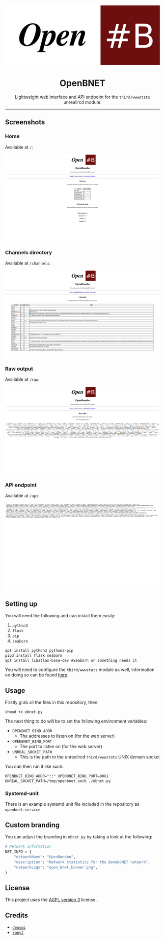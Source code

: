 <center>

![](assets/open_bnet_banner.png)
 
# OpenBNET

Lightweight web interface and API endpoint for the `third/wwwstats` unrealircd module.

</center>

---

## Screenshots

### Home

Available at `/`:

![](screenshots/home.png)

### Channels directory

Available at `/channels`:

![](screenshots/chan_list.png)

### Raw output

Available at `/raw`:

![](screenshots/raw.png)

### API endpoint

Available at `/api`:

![](screenshots/api.png)

## Setting up

You will need the following and can install them easily:

1. `python3`
2. `flask`
3. `pip`
4. `seaborn`

```
apt install python3 python3-pip
pip3 install flask seaborn
apt install libatlas-base-dev #Seaborn or something needs it
```

You will need to configure the `third/wwwstats` module as well, information on doing so can be found [here](http://deavmi.assigned.network/projects/bonobonet/openbnet/).

## Usage

Firstly grab all the files in this repository, then:

```
chmod +x obnet.py
```

The next thing to do will be to set the following environment variables:

* `OPENBNET_BIND_ADDR`
  *  The addresses to listen on (for the web server)
* `OPENBNET_BIND_PORT`
  * The port to listen on (for the web server)
* `UNREAL_SOCKET_PATH`
  * This is the path to the unrealircd `third/wwwstats` UNIX domain socket

You can then run it like such:

```
OPENBNET_BIND_ADDR="::" OPENBNET_BIND_PORT=8081 UNREAL_SOCKET_PATH=/tmp/openbnet.sock ./obnet.py
```

### Systemd-unit

There is an example systemd unit file included in the repository as `openbnet.service`

## Custom branding

You can adjust the branding in `obnet.py` by taking a look at the following:

```python
# Network information
NET_INFO = {
    "networkName": "OpenBonobo",
    "description": "Network statistics for the BonoboNET network",
    "networkLogo": "open_bnet_banner.png",
}
```

## License

This project uses the [AGPL version 3](https://www.gnu.org/licenses/agpl-3.0.en.html) license.

## Credits

* [`deavmi`](https://github.com/deavmi)
* [`rany2`](http://github.com/rany2)

